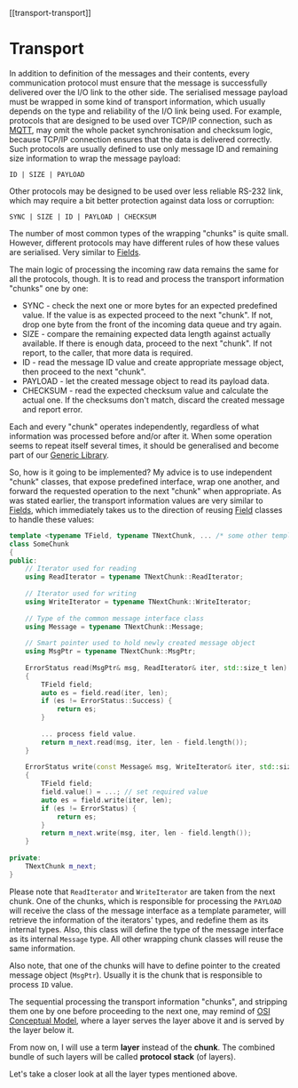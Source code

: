 [[transport-transport]]
# Transport

In addition to definition of the messages and their contents, every 
communication protocol must ensure that the message is successfully delivered 
over the I/O link to the other side. The serialised message payload must be 
wrapped in some kind of transport information, which usually depends on the
type and reliability of the I/O link being used. For example, protocols that
are designed to be used over TCP/IP connection, such as [MQTT](http://mqtt.org), 
may omit the whole packet synchronisation and checksum logic, because TCP/IP
connection ensures that the data is delivered correctly. Such protocols are
usually defined to use only message ID and remaining size information to wrap
the message payload:
```
ID | SIZE | PAYLOAD
```

Other protocols may be designed to be used over less reliable RS-232 link, 
which may require a bit better protection against data loss or corruption:
```
SYNC | SIZE | ID | PAYLOAD | CHECKSUM
```

The number of most common types of the wrapping "chunks" is quite small. 
However, different protocols may have different rules of how these values are 
serialised. Very similar to [Fields](../fields/head.md).  

The main logic of processing the incoming raw data remains the same for 
all the protocols, though. It is to read and process the transport information "chunks" one
by one:
- SYNC - check the next one or more bytes for an expected predefined value.
If the value is as expected proceed to the next "chunk". If not, drop one
byte from the front of the incoming data queue and try again.
- SIZE - compare the remaining expected data length against actually available. If 
there is enough data, proceed to the next "chunk". If not report, to the 
caller, that more data is required.
- ID - read the message ID value and create appropriate message object, then
proceed to the next "chunk".
- PAYLOAD - let the created message object to read its payload data.
- CHECKSUM - read the expected checksum value and calculate the actual one. If
the checksums don't match, discard the created message and report error.

Each and every "chunk" operates independently, regardless of what information
was processed before and/or after it. When some operation seems to repeat itself
several times, it should be generalised and become part of our 
[Generic Library](../library/head.md).

So, how is it going to be implemented? My advice is to use independent "chunk"
classes, that expose predefined interface, wrap one another, and forward
the requested operation to the next "chunk" when appropriate. As was stated
earlier, the transport information values are very similar to 
[Fields](../fields/head.md), which immediately takes us to the direction of
reusing [Field](../fields/head.md) classes to handle these values:
```cpp
template <typename TField, typename TNextChunk, ... /* some other template parameters */>
class SomeChunk
{
public:
    // Iterator used for reading
    using ReadIterator = typename TNextChunk::ReadIterator;
    
    // Iterator used for writing
    using WriteIterator = typename TNextChunk::WriteIterator;
    
    // Type of the common message interface class
    using Message = typename TNextChunk::Message;
    
    // Smart pointer used to hold newly created message object
    using MsgPtr = typename TNextChunk::MsgPtr;
    
    ErrorStatus read(MsgPtr& msg, ReadIterator& iter, std::size_t len) 
    {
        TField field;
        auto es = field.read(iter, len);
        if (es != ErrorStatus::Success) {
            return es;
        }
        
        ... process field value.
        return m_next.read(msg, iter, len - field.length());
    }
    
    ErrorStatus write(const Message& msg, WriteIterator& iter, std::size_t len)
    {
        TField field;
        field.value() = ...; // set required value
        auto es = field.write(iter, len);
        if (es != ErrorStatus) {
            return es;
        }
        return m_next.write(msg, iter, len - field.length());
    }
    
private:
    TNextChunk m_next;
}
```
Please note that `ReadIterator` and `WriteIterator` are taken from the next
chunk. One of the chunks, which is responsible for processing the `PAYLOAD` will
receive the class of the message interface as a template parameter, will
retrieve the information of the iterators' types, and redefine them as its
internal types. Also, this class will define the type of the message interface as
its internal `Message` type. 
All other wrapping chunk classes will reuse the same information.

Also note, that one of the chunks will have to define pointer to the created
message object (`MsgPtr`). Usually it is the chunk that is responsible to process `ID`
value. 

The sequential processing the transport information "chunks", and stripping
them one by one before proceeding to the next one, may remind of 
[OSI Conceptual Model](https://en.wikipedia.org/wiki/OSI_model), where
a layer serves the layer above it and is served by the layer below it. 

From now on, I will use a term **layer** instead of the **chunk**. 
The combined bundle of such layers will be called
**protocol stack** (of layers).

Let's take a closer look at all the layer types mentioned above.

